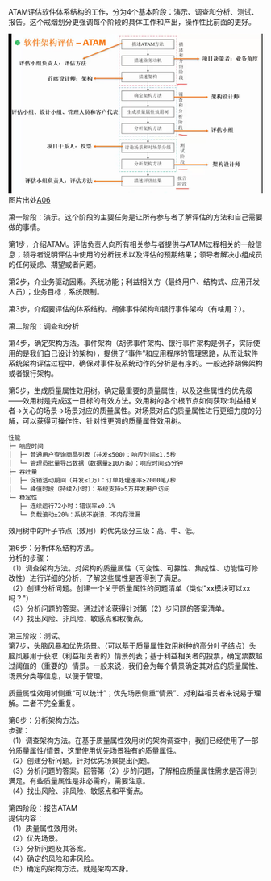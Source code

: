 ATAM评估软件体系结构的工作，分为4个基本阶段：演示、调查和分析、测试、报告。这个戒烟划分更强调每个阶段的具体工作和产出，操作性比前面的更好。

![ATAM的评估实践阶段划分](./ATAM的评估实践阶段划分.png)
图片出处[A06](https://www.bilibili.com/video/BV1SB4y157ND/?p=129&vd_source=a12bbd533d8c0e5e60f4e9a56e2e3938)

第一阶段：演示。这个阶段的主要任务是让所有参与者了解评估的方法和自己需要做的事情。

第1步，介绍ATAM。评估负责人向所有相关参与者提供与ATAM过程相关的一般信息；领导者说明评估中使用的分析技术以及评估的预期结果；领导者解决小组成员的任何疑虑、期望或者问题。

第2步，介业务驱动因素。系统功能；利益相关方（最终用户、结构式、应用开发人员）；业务目标；系统限制。

第3步，介绍要评估的体系结构。胡佛事件架构和银行事件架构（有啥用？）。

第二阶段：调查和分析

第4步，确定架构方法。事件架构（胡佛事件架构、银行事件架构是例子，实际使用的是我们自己设计的架构），提供了“事件”和应用程序的管理思路，从而让软件系统架构评估过程中，确保对事件及系统动作的分析是有序的。一般选择胡佛架构或者银行架构。

第5步，生成质量属性效用树。确定最重要的质量属性，以及这些属性的优先级——效用树是完成这一目标的有效方法。效用树的各个根节点如何获取:利益相关者->关心的场景->场景对应的质量属性。对场景对应的质量属性进行更细力度的分解，可以获得可操作性、针对性更强的质量属性效用树。

```  
性能
├─ 响应时间
│  ├─ 普通用户查询商品列表（并发≤500）：响应时间≤1.5秒  
│  └─ 管理员批量导出数据（数据量≥10万条）：响应时间≤5分钟  
├─ 吞吐量  
│  ├─ 促销活动期间（并发≤1万）：订单处理速率≥2000笔/秒  
│  └─ 峰值时段（持续2小时）：系统支持≥5万并发用户访问  
└─ 稳定性  
   ├─ 连续运行72小时：错误率≤0.1%  
   └─ 负载波动±20%：系统不崩溃、不内存泄漏  
```

效用树中的叶子节点（效用）的优先级分三级：高、中、低。

第6步：分析体系结构方法。  
分析的步骤：  
（1）调查架构方法。对架构的质量属性（可变性、可靠性、集成性、功能性可修改性）进行详细的分析，了解这些属性是否得到了满足。  
（2）创建分析问题。创建一个关于质量属性的问题清单（类似"xx模块可以xx吗？"）    
（3）分析问题的答案。通过讨论获得针对第（2）步问题的答案清单。  
（4）找出风险、非风险、敏感点和权衡点。  

第三阶段：测试。  
第7步，头脑风暴和优先场景。（可以基于质量属性效用树种的高分叶子结点）头脑风暴用于获取（利益相关者的）情景列表；基于利益相关者的投票，确定票数超过阈值的（重要的）情景。一般来说，我们会为每个情景确定其对应的质量属性、场景分类等信息，以便于管理。

质量属性效用树侧重“可以统计”；优先场景侧重“情景”、对利益相关者来说易于理解。二者不完全重复。

第8步：分析架构方法。  
步骤：  
（1）调查架构方法。在基于质量属性效用树的架构调查中，我们已经使用了一部分质量属性/情景，这里使用优先场景独有的质量属性。  
（2）创建分析问题。针对优先场景提出问题。  
（3）分析问题的答案。回答第（2）步的问题，了解相应质量属性需求是否得到满足。有些质量属性是非必需的，需要注意。  
（4）找出风险、非风险、敏感点和平衡点。  

第四阶段：报告ATAM  
提供内容：  
（1）质量属性效用树。  
（2）优先场景。  
（3）分析问题及其答案。  
（4）确定的风险和非风险。  
（5）确定的架构方法。就是架构本身。  